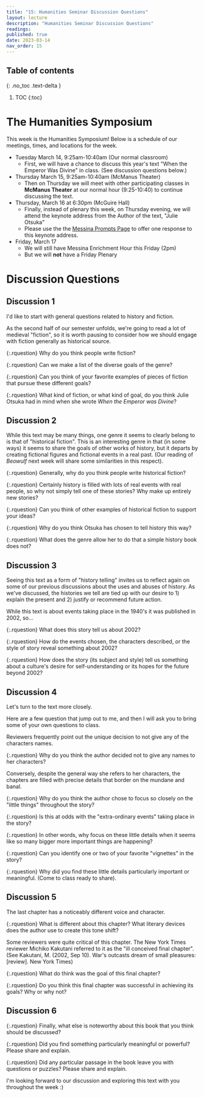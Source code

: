 ```yaml
---
title: "15: Humanities Seminar Discussion Questions"
layout: lecture
description: "Humanities Seminar Discussion Questions"
readings: 
published: true
date: 2023-03-14
nav_order: 15
---
```


## Table of contents
{: .no_toc .text-delta } 
1. TOC 
{:toc}


# The Humanities Symposium

This week is the Humanities Symposium! Below is a schedule of our meetings, times, and locations for the week.

* Tuesday March 14, 9:25am-10:40am (Our normal classroom)
  *  First, we will have a chance to discuss this year's text "When the Emperor Was Divine" in class. (See discussion questions below.)
* Thursday March 15, 9:25am-10:40am (McManus Theater)
  * Then on Thursday we will meet with other participating classes in **McManus Theater** at our normal hour (9:25-10:40) to continue discussing the text. 
* Thursday, March 16 at 6:30pm (McGuire Hall)
  * Finally, instead of plenary this week, on Thursday evening, we will attend the keynote address from the Author of the text, "Julie Otsuka"
  * Please use the the [Messina Prompts Page](messina-prompts.html#humanities-symposium-march-16th-630pm) to offer one response to this keynote address.
* Friday, March 17
  * We will still have Messina Enrichment Hour this Friday (2pm)
  * But we will **not** have a Friday Plenary

# Discussion Questions

## Discussion 1

I'd like to start with general questions related to history and fiction.

As the second half of our semester unfolds, we're going to read a lot of medieval "fiction", so it is worth pausing to consider how we should engage with fiction generally as historical source.

<div class="discussion" markdown="1">

{:.rquestion}
Why do you think people write fiction? 

{:.rquestion}
Can we make a list of the diverse goals of the genre?

{:.rquestion}
Can you think of your favorite examples of pieces of fiction that pursue these different goals?
  
{:.rquestion}
What kind of fiction, or what kind of goal, do you think Julie Otsuka had in mind when she wrote *When the Emperor was Divine*?

</div>


## Discussion 2

While this text may be many things, one genre it seems to clearly belong to is that of "historical fiction". This is an interesting genre in that (in some ways) it seems to share the goals of other works of history, but it departs by creating fictional figures and fictional events in a real past. (Our reading of *Beowulf* next week will share some similarities in this respect).

<div class="discussion" markdown="1">

{:.rquestion}
Generally, why do you think people write historical fiction? 

{:.rquestion}
Certainly history is filled with lots of real events with real people, so why not simply tell one of these stories? Why make up entirely new stories? 

{:.rquestion}
Can you think of other examples of historical fiction to support your ideas?

{:.rquestion}
Why do you think Otsuka has chosen to tell history this way? 

{:.rquestion}
What does the genre allow her to do that a simple history book does not?

</div>

## Discussion 3

Seeing this text as a form of "history telling" invites us to reflect again on some of our previous discussions about the uses and abuses of history. As we've discussed, the histories we tell are tied up with our desire to 1) explain the present and 2) justify or recommend future action.

<div class="discussion" markdown="1">

While this text is about events taking place in the 1940's it was published in 2002, so...

{:.rquestion}
What does this story tell us about 2002? 

{:.rquestion}
How do the events chosen, the characters described, or the style of story reveal something about 2002? 

{:.rquestion}
How does the story (its subject and style) tell us something about a culture's desire for self-understanding or its hopes for the future beyond 2002?

</div>

## Discussion 4

Let's turn to the text more closely. 

Here are a few question that jump out to me, and then I will ask you to bring some of your own questions to class.

<div class="discussion" markdown="1">

Reviewers frequently point out the unique decision to not give any of the characters names.

{:.rquestion}
Why do you think the author decided not to give any names to her characters?

Conversely, despite the general way she refers to her characters, the chapters are filled with precise details that border on the mundane and banal.

{:.rquestion}
Why do you think the author chose to focus so closely on the "little things" throughout the story?  

{:.rquestion}
Is this at odds with the "extra-ordinary events" taking place in the story? 

{:.rquestion}
In other words, why focus on these little details when it seems like so many bigger more important things are happening?

{:.rquestion}
Can you identify one or two of your favorite "vignettes" in the story? 

{:.rquestion}
Why did you find these little details particularly important or meaningful. (Come to class ready to share).

</div>

## Discussion 5

<div class="discussion" markdown="1">

The last chapter has a noticeably different voice and character. 

{:.rquestion}
What is different about this chapter? What literary devices does the author use to create this tone shift?

Some reviewers were quite critical of this chapter. The New York Times reviewer Michiko Kakutani referred to it as the "ill conceived final chapter". (See Kakutani, M. (2002, Sep 10). War's outcasts dream of small pleasures: [review]. New York Times)

<!-- Kakutani, M. (2002, Sep 10). War's outcasts dream of small pleasures: [review]. New York Times Retrieved from http://proxy-ln.researchport.umd.edu/login?url=https://www.proquest.com/newspapers/wars-outcasts-dream-small-pleasures/docview/432195012/se-2 -->

{:.rquestion}
What do think was the goal of this final chapter? 

{:.rquestion}
Do you think this final chapter was successful in achieving its goals? Why or why not?

</div>

## Discussion 6

<div class="discussion" markdown="1">

{:.rquestion}
Finally, what else is noteworthy about this book that you think should be discussed?

{:.rquestion}
Did you find something particularly meaningful or powerful? Please share and explain.

{:.rquestion}
Did any particular passage in the book leave you with questions or puzzles? Please share and explain.

</div>

I'm looking forward to our discussion and exploring this text with you throughout the week :)


